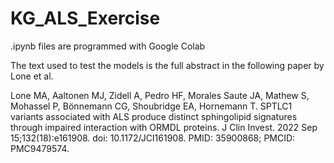 # KG_ALS_Exercise

.ipynb files are programmed with Google Colab

The text used to test the models is the full abstract in the following paper by Lone et al.

Lone MA, Aaltonen MJ, Zidell A, Pedro HF, Morales Saute JA, Mathew S, Mohassel P, Bönnemann CG, Shoubridge EA, Hornemann T. SPTLC1 variants associated with ALS produce 
distinct sphingolipid signatures through impaired interaction with ORMDL proteins. J Clin Invest. 2022 Sep 15;132(18):e161908. doi: 10.1172/JCI161908. PMID: 35900868; 
PMCID: PMC9479574.
